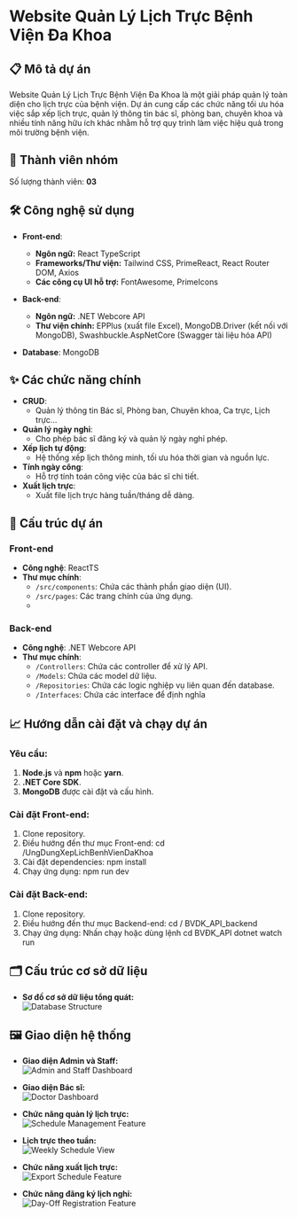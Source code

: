 # Website Quản Lý Lịch Trực Bệnh Viện Đa Khoa

## 📋 Mô tả dự án
Website Quản Lý Lịch Trực Bệnh Viện Đa Khoa là một giải pháp quản lý toàn diện cho lịch trực của bệnh viện. Dự án cung cấp các chức năng tối ưu hóa việc sắp xếp lịch trực, quản lý thông tin bác sĩ, phòng ban, chuyên khoa và nhiều tính năng hữu ích khác nhằm hỗ trợ quy trình làm việc hiệu quả trong môi trường bệnh viện.

## 👥 Thành viên nhóm
Số lượng thành viên: **03**

## 🛠 Công nghệ sử dụng
- **Front-end**:  
  - **Ngôn ngữ:** React TypeScript  
  - **Frameworks/Thư viện:** Tailwind CSS, PrimeReact, React Router DOM, Axios  
  - **Các công cụ UI hỗ trợ:** FontAwesome, PrimeIcons  

- **Back-end**:  
  - **Ngôn ngữ:** .NET Webcore API  
  - **Thư viện chính:** EPPlus (xuất file Excel), MongoDB.Driver (kết nối với MongoDB), Swashbuckle.AspNetCore (Swagger tài liệu hóa API)  

- **Database**: MongoDB  

## ✨ Các chức năng chính
- **CRUD**:
  - Quản lý thông tin Bác sĩ, Phòng ban, Chuyên khoa, Ca trực, Lịch trực...
- **Quản lý ngày nghỉ**:
  - Cho phép bác sĩ đăng ký và quản lý ngày nghỉ phép.
- **Xếp lịch tự động**:
  - Hệ thống xếp lịch thông minh, tối ưu hóa thời gian và nguồn lực.
- **Tính ngày công**:
  - Hỗ trợ tính toán công việc của bác sĩ chi tiết.
- **Xuất lịch trực**:
  - Xuất file lịch trực hàng tuần/tháng dễ dàng.

## 📂 Cấu trúc dự án
### **Front-end**
- **Công nghệ**: ReactTS
- **Thư mục chính**:
  - `/src/components`: Chứa các thành phần giao diện (UI).
  - `/src/pages`: Các trang chính của ứng dụng.
  - 
### **Back-end**
- **Công nghệ**: .NET Webcore API
- **Thư mục chính**:
  - `/Controllers`: Chứa các controller để xử lý API.
  - `/Models`: Chứa các model dữ liệu.
  - `/Repositories`: Chứa các logic nghiệp vụ liên quan đến database.
  - `/Interfaces`: Chứa các interface để định nghĩa

## 📈 Hướng dẫn cài đặt và chạy dự án
### Yêu cầu:
1. **Node.js** và **npm** hoặc **yarn**.
2. **.NET Core SDK**.
3. **MongoDB** được cài đặt và cấu hình.

### Cài đặt Front-end:
1. Clone repository.
2. Điều hướng đến thư mục Front-end:
   cd /UngDungXepLichBenhVienDaKhoa
3. Cài đặt dependencies:
  npm install
4. Chạy ứng dụng:
  npm run dev

### Cài đặt Back-end:
1. Clone repository.
2. Điều hướng đến thư mục Backend-end:
   cd / BVDK_API_backend
3. Chạy ứng dụng:
  Nhấn chạy hoặc dùng lệnh
    cd BVĐK_API
    dotnet watch run
   
## 🗂️ Cấu trúc cơ sở dữ liệu

- **Sơ đồ cơ sở dữ liệu tổng quát:**  
  ![Database Structure](./screenshots/database_structure.png)

## 🖼️ Giao diện hệ thống

- **Giao diện Admin và Staff:**  
  ![Admin and Staff Dashboard](./screenshots/admin_staff_dashboard.png)

- **Giao diện Bác sĩ:**  
  ![Doctor Dashboard](./screenshots/doctor_dashboard.png)

- **Chức năng quản lý lịch trực:**  
  ![Schedule Management Feature](./screenshots/schedule_management_feature.png)

- **Lịch trực theo tuần:**  
  ![Weekly Schedule View](./screenshots/weekly_schedule_view.png)

- **Chức năng xuất lịch trực:**  
  ![Export Schedule Feature](./screenshots/export_schedule_feature.png)

- **Chức năng đăng ký lịch nghỉ:**  
  ![Day-Off Registration Feature](./screenshots/day_off_registration_feature.png)

